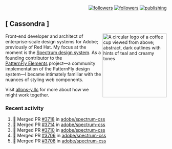 <p align="right"><a rel="me" href="https://front-end.social/@castastrophe">
    <img alt="followers" title="Follow me on Mastodon" src="https://img.shields.io/mastodon/follow/109297102751309835?domain=https%3A%2F%2Ffront-end.social&label=Follow&logo=mastodon&logoColor=white&style=for-the-badge&labelColor=008080&color=006969"/></a>
  <a href="https://codepen.io/castastrophe/">
    <img alt="followers" title="Follow me on CodePen" src="https://img.shields.io/badge/23-1?color=640464&labelColor=7c007c&style=for-the-badge&logo=codepen&label=Follow"/></a>
<a href="https://castastrophe.medium.com/">
    <img alt="publishing" title="View articles on Medium" src="https://img.shields.io/badge/107-1?color=666&labelColor=444&label=subscribe&logo=medium&logoColor=white&style=for-the-badge"/></a>
</p>

## [&nbsp;Cassondra&nbsp;]

<img align="right" src="https://github-production-user-asset-6210df.s3.amazonaws.com/1840295/253016758-ba468774-1cd3-42c2-8f43-947b5eeb5edf.png" height="200" alt="A circular logo of a coffee cup viewed from above; abstract, dark outlines with hints of teal and creamy tones">

Front-end developer and architect of enterprise-scale design systems for Adobe; previously of Red Hat. My focus at the moment is the [Spectrum design system](https://github.com/adobe/spectrum-css). As a founding contributor to the [PatternFly&nbsp;Elements](https://github.com/patternfly/patternfly-elements) project&mdash;a community implementation of the PatternFly design system&mdash;I became intimately familiar with the nuances of styling web components.

Visit [allons-y.llc](http://allons-y.llc/) for more about how we might work together.

### Recent activity

<!--START_SECTION:activity-->
1. 🎉 Merged PR [#3718](https://github.com/adobe/spectrum-css/pull/3718) in [adobe/spectrum-css](https://github.com/adobe/spectrum-css)
2. 🎉 Merged PR [#3714](https://github.com/adobe/spectrum-css/pull/3714) in [adobe/spectrum-css](https://github.com/adobe/spectrum-css)
3. 🎉 Merged PR [#3710](https://github.com/adobe/spectrum-css/pull/3710) in [adobe/spectrum-css](https://github.com/adobe/spectrum-css)
4. 🎉 Merged PR [#3706](https://github.com/adobe/spectrum-css/pull/3706) in [adobe/spectrum-css](https://github.com/adobe/spectrum-css)
5. 🎉 Merged PR [#3708](https://github.com/adobe/spectrum-css/pull/3708) in [adobe/spectrum-css](https://github.com/adobe/spectrum-css)
<!--END_SECTION:activity-->
